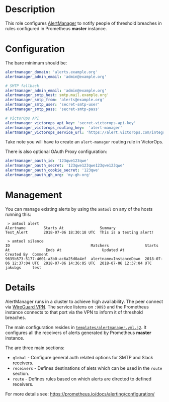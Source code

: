 # Description

This role configures [AlertManager](https://prometheus.io/docs/alerting/alertmanager/) to notify people of threshold breaches in rules configured in Prometheus __master__ instance.

# Configuration

The bare minimum should be:
```yml
alertmanager_domain: 'alerts.example.org'
alertmanager_admin_email: 'admin@example.org'

# SMTP fallback
alertmanager_admin_email: 'admin@example.org'
alertmanager_smtp_host: smtp.mail.example.org'
alertmanager_smtp_from: 'alerts@example.org'
alertmanager_smtp_user: 'secret-smtp-user'
alertmanager_smtp_pass: 'secret-smtp-pass'

# VictorOps API
alertmanager_victorops_api_key: 'secret-victorops-api-key'
alertmanager_victorops_routing_key:  'alert-manager'
alertmanager_victorops_service_url: 'https://alert.victorops.com/integrations/generic/123123123/alert/'
```
Take note you will have to create an `alert-manager` routing rule in VictorOps.

There is also optional OAuth Proxy configuration:
```yaml
alertmanager_oauth_id: '123qwe123qwe'
alertmanager_oauth_secret: '123qwe123qwe123qwe123qwe'
alertmanager_oauth_cookie_secret: '123qwe'
alertmanager_oauth_gh_org: 'my-gh-org'
```

# Management

You can manage existing alerts by using the `amtool` on any of the hosts running this:
```
 > amtool alert
Alertname        Starts At                Summary
Test_Alert       2018-07-06 18:30:18 UTC  This is a testing alert!
```
```
 > amtool silence
ID                                    Matchers                Starts At                Ends At                  Updated At               Created By  Comment  
9635b573-5177-4601-a3b0-ac6a25d0a4ef  alertname=InstanceDown  2018-07-06 12:37:04 UTC  2018-07-06 14:36:05 UTC  2018-07-06 12:37:04 UTC  jakubgs     test
```

# Details

AlertManager runs in a cluster to achieve high availability. The peer connect via [WireGuard VPN](https://github.com/status-im/infra-role-wireguard).
The service listens on `:9093` and the Prometheus instance connects to that port via the VPN to inform it of threshold breaches.

The main configuration resides in [`templates/alertmanager.yml.j2`](templates/alertmanager.yml.j2).
It configures all the receivers of alerts generated by Prometheus __master__ instance.

The are three main sections:

* `global` - Configure general auth related options for SMTP and Slack receivers.
* `receivers` - Defines destinations of alets which can be used in the `route` section.
* `route` - Defines rules based on which alerts are directed to defined receivers.

For more details see: https://prometheus.io/docs/alerting/configuration/
